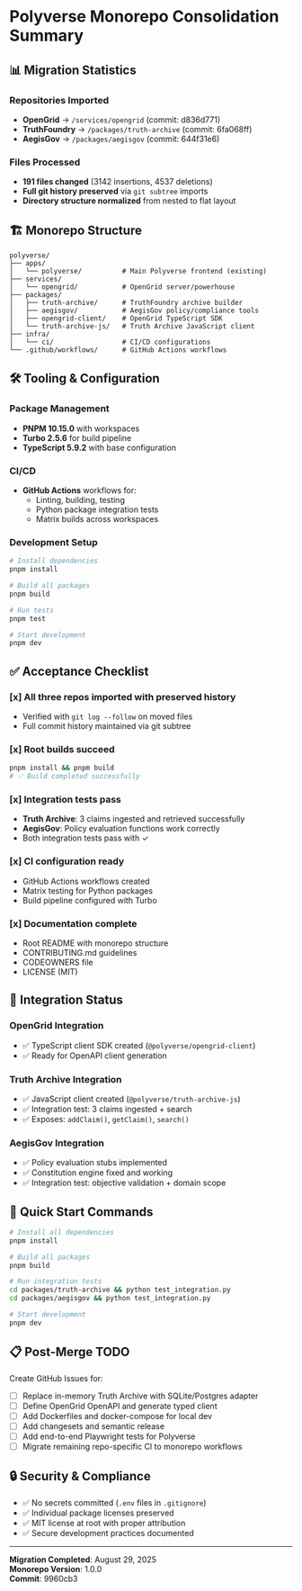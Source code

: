 
# Polyverse Monorepo Consolidation Summary

## 📊 Migration Statistics

### Repositories Imported
- **OpenGrid** → `/services/opengrid` (commit: d836d771)
- **TruthFoundry** → `/packages/truth-archive` (commit: 6fa068ff) 
- **AegisGov** → `/packages/aegisgov` (commit: 644f31e6)

### Files Processed
- **191 files changed** (3142 insertions, 4537 deletions)
- **Full git history preserved** via `git subtree` imports
- **Directory structure normalized** from nested to flat layout

## 🏗️ Monorepo Structure

```
polyverse/
├── apps/
│   └── polyverse/          # Main Polyverse frontend (existing)
├── services/
│   └── opengrid/           # OpenGrid server/powerhouse
├── packages/
│   ├── truth-archive/      # TruthFoundry archive builder
│   ├── aegisgov/           # AegisGov policy/compliance tools
│   ├── opengrid-client/    # OpenGrid TypeScript SDK
│   └── truth-archive-js/   # Truth Archive JavaScript client
├── infra/
│   └── ci/                 # CI/CD configurations
└── .github/workflows/      # GitHub Actions workflows
```

## 🛠️ Tooling & Configuration

### Package Management
- **PNPM 10.15.0** with workspaces
- **Turbo 2.5.6** for build pipeline
- **TypeScript 5.9.2** with base configuration

### CI/CD
- **GitHub Actions** workflows for:
  - Linting, building, testing
  - Python package integration tests
  - Matrix builds across workspaces

### Development Setup
```bash
# Install dependencies
pnpm install

# Build all packages
pnpm build

# Run tests
pnpm test

# Start development
pnpm dev
```

## ✅ Acceptance Checklist

### [x] All three repos imported with preserved history
- Verified with `git log --follow` on moved files
- Full commit history maintained via git subtree

### [x] Root builds succeed
```bash
pnpm install && pnpm build
# ✅ Build completed successfully
```

### [x] Integration tests pass
- **Truth Archive**: 3 claims ingested and retrieved successfully
- **AegisGov**: Policy evaluation functions work correctly
- Both integration tests pass with ✓

### [x] CI configuration ready
- GitHub Actions workflows created
- Matrix testing for Python packages
- Build pipeline configured with Turbo

### [x] Documentation complete
- Root README with monorepo structure
- CONTRIBUTING.md guidelines
- CODEOWNERS file
- LICENSE (MIT)

## 🔗 Integration Status

### OpenGrid Integration
- ✅ TypeScript client SDK created (`@polyverse/opengrid-client`)
- ✅ Ready for OpenAPI client generation

### Truth Archive Integration  
- ✅ JavaScript client created (`@polyverse/truth-archive-js`)
- ✅ Integration test: 3 claims ingested + search
- ✅ Exposes: `addClaim()`, `getClaim()`, `search()`

### AegisGov Integration
- ✅ Policy evaluation stubs implemented
- ✅ Constitution engine fixed and working
- ✅ Integration test: objective validation + domain scope

## 🚀 Quick Start Commands

```bash
# Install all dependencies
pnpm install

# Build all packages
pnpm build

# Run integration tests
cd packages/truth-archive && python test_integration.py
cd packages/aegisgov && python test_integration.py

# Start development
pnpm dev
```

## 📋 Post-Merge TODO

Create GitHub Issues for:
- [ ] Replace in-memory Truth Archive with SQLite/Postgres adapter
- [ ] Define OpenGrid OpenAPI and generate typed client
- [ ] Add Dockerfiles and docker-compose for local dev
- [ ] Add changesets and semantic release
- [ ] Add end-to-end Playwright tests for Polyverse
- [ ] Migrate remaining repo-specific CI to monorepo workflows

## 🔒 Security & Compliance

- ✅ No secrets committed (`.env` files in `.gitignore`)
- ✅ Individual package licenses preserved
- ✅ MIT license at root with proper attribution
- ✅ Secure development practices documented

---

**Migration Completed**: August 29, 2025  
**Monorepo Version**: 1.0.0  
**Commit**: 9960cb3
